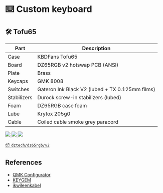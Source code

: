 # ⌨️ Custom keyboard

## 🛠️ Tofu65

| Part        | Description                                     |
|-------------|-------------------------------------------------|
| Case        | KBDFans Tofu65                                  |
| Board       | DZ65RGB v2 hotswap PCB (ANSI)                   |
| Plate       | Brass                                           |
| Keycaps     | GMK 8008                                        |
| Switches    | Gateron Ink Black V2 (lubed + TX 0.125mm films) |
| Stabilizers | Durock screw-in stabilizers (lubed)             |
| Foam        | DZ65RGB case foam                               |
| Lube        | Krytox 205g0                                    |
| Cable       | Coiled cable smoke grey paracord                |

<a href="https://i.imgur.com/b7c5DSF.jpg"><img src="https://i.imgur.com/b7c5DSFt.jpg">
<a href="https://i.imgur.com/jMfD2LG.jpg"><img src="https://i.imgur.com/jMfD2LGt.jpg">
<a href="https://i.imgur.com/PhP7zrc.jpg"><img src="https://i.imgur.com/PhP7zrct.jpg">

📦 [`dztech/dz65rgb/v2`](https://config.qmk.fm/#/dztech/dz65rgb/v2/LAYOUT_65_ansi)

## References

- [QMK Configurator](https://config.qmk.fm/)
- [KEYGEM](https://keygem.store/)
- [ikwileenkabel](https://www.ikwileenkabel.nl/)
